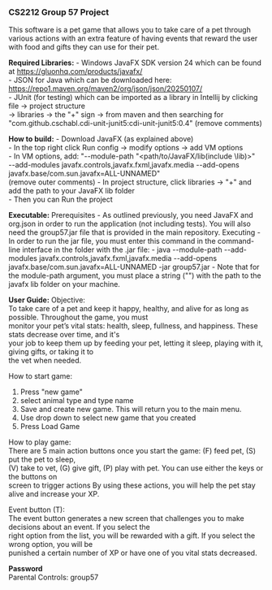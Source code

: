 ### CS2212 Group 57 Project

This software is a pet game that allows you to take care of a pet through
various actions with an extra feature of having events that reward the user
with food and gifts they can use for their pet.

**Required Libraries:**
    - Windows JavaFX SDK version 24 which can be found at https://gluonhq.com/products/javafx/  
    - JSON for Java which can be downloaded here: https://repo1.maven.org/maven2/org/json/json/20250107/  
    - JUnit (for testing) which can be imported as a library in Intellij by clicking file -> project structure  
        -> libraries -> the "+" sign -> from maven and then searching for  
        "com.github.cschabl.cdi-unit-junit5:cdi-unit-junit5:0.4" (remove comments)
    
**How to build:**
    - Download JavaFX (as explained above)  
    - In the top right click Run config -> modify options -> add VM options  
    - In VM options, add: "--module-path "<path/to/JavaFX/lib(include \lib)>"  
        --add-modules javafx.controls,javafx.fxml,javafx.media  --add-opens javafx.base/com.sun.javafx=ALL-UNNAMED"  
        (remove outer comments)
    - In project structure, click libraries -> "+" and add the path to your JavaFX lib folder  
    - Then you can Run the project  

**Executable:**
Prerequisites
    - As outlined previously, you need JavaFX and org.json in order to run the application (not including tests). You will also need the group57.jar file that is provided in the main repository.
Executing
    - In order to run the jar file, you must enter this command in the command-line interface in the folder with the .jar file:
    - java --module-path **<path-to-jaxafx-lib-folder-on-your-machine>** --add-modules javafx.controls,javafx.fxml,javafx.media  --add-opens javafx.base/com.sun.javafx=ALL-UNNAMED -jar group57.jar
    - Note that for the module-path argument, you must place a string ("") with the path to the javafx lib folder on your machine.


**User Guide:**
Objective:  
To take care of a pet and keep it happy, healthy, and alive for as long as possible. Throughout the game, you must  
monitor your pet’s vital stats: health, sleep, fullness, and happiness. These stats decrease over time, and it's  
your job to keep them up by feeding your pet, letting it sleep, playing with it, giving gifts, or taking it to  
the vet when needed.

How to start game:
1. Press "new game"
2. select animal type and type name
3. Save and create new game. This will return you to the main menu.
4. Use drop down to select new game that you created
5. Press Load Game 

How to play game:  
There are 5 main action buttons once you start the game: (F) feed pet, (S) put the pet to sleep,  
(V) take to vet, (G) give gift, (P) play with pet. You can use either the keys or the buttons on  
screen to trigger actions By using these actions, you will help the pet stay alive and increase your XP.  

Event button (T):  
The event button generates a new screen that challenges you to make decisions about an event. If you select the  
right option from the list, you will be rewarded with a gift. If you select the wrong option, you will be  
punished a certain number of XP or have one of you vital stats decreased.

**Password**  
Parental Controls: group57


